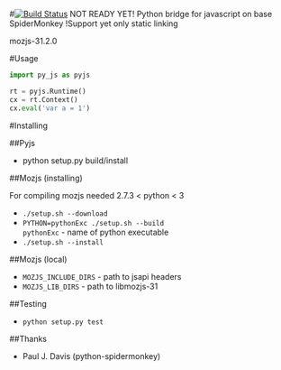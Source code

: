 #[![Build Status](https://travis-ci.org/new-mind/pyjs.svg)](https://travis-ci.org/new-mind/pyjs) NOT READY YET!
Python bridge for javascript on base SpiderMonkey
!Support yet only static linking


mozjs-31.2.0

#Usage

```python
import py_js as pyjs

rt = pyjs.Runtime()
cx = rt.Context()
cx.eval('var a = 1')
```

#Installing

##Pyjs

* python setup.py build/install

##Mozjs (installing)

For compiling mozjs needed 2.7.3 < python < 3

* `./setup.sh --download`
* `PYTHON=pythonExc ./setup.sh --build`  
   `pythonExc` - name of python executable
* `./setup.sh --install`

##Mozjs (local)

* `MOZJS_INCLUDE_DIRS` - path to jsapi headers
* `MOZJS_LIB_DIRS` - path to libmozjs-31

##Testing

* `python setup.py test`

##Thanks

* Paul J. Davis (python-spidermonkey)
